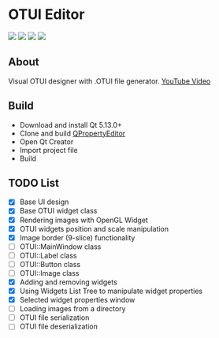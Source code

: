 # OTUI Editor

![](https://img.shields.io/github/stars/Oen44/OTUIEditor) ![](https://img.shields.io/github/forks/Oen44/OTUIEditor) ![](https://img.shields.io/github/downloads/oen44/otuieditor/total) ![](https://img.shields.io/github/issues/Oen44/OTUIEditor)

## About

Visual OTUI designer with .OTUI file generator.
[YouTube Video](https://www.youtube.com/watch?v=CQBn6jFqhlI)

## Build

- Download and install Qt 5.13.0+
- Clone and build [QPropertyEditor](https://github.com/Oen44/QPropertyEditor)
- Open Qt Creator
- Import project file
- Build

## TODO List

- [x] Base UI design
- [x] Base OTUI widget class
- [x] Rendering images with OpenGL Widget
- [x] OTUI widgets position and scale manipulation
- [x] Image border (9-slice) functionality
- [ ] OTUI::MainWindow class
- [ ] OTUI::Label class
- [ ] OTUI::Button class
- [ ] OTUI::Image class
- [x] Adding and removing widgets
- [x] Using Widgets List Tree to manipulate widget properties
- [x] Selected widget properties window
- [ ] Loading images from a directory
- [ ] OTUI file serialization
- [ ] OTUI file deserialization
